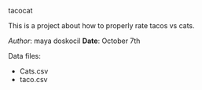 tacocat


This is a project about how to properly rate tacos vs cats.

*Author*: maya doskocil
**Date**: October 7th



Data files:
- Cats.csv
- taco.csv

